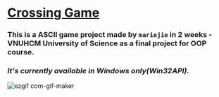 # [Crossing Game](https://www.youtube.com/watch?v=zDcCAftX_Ec&t=153s)
### This is a ASCII game project made by `mariejie` in 2 weeks - VNUHCM University of Science as a final project for OOP course. 
### _It's currently available in Windows only(Win32API)._
![ezgif com-gif-maker](https://user-images.githubusercontent.com/83217673/153833368-d15e4e91-6fff-4b01-8452-52c0618815b2.gif)

